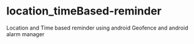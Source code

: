 # location_timeBased-reminder
Location and Time based reminder using android Geofence and android alarm manager 
